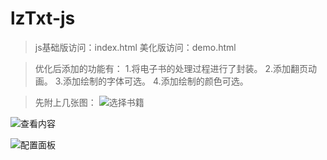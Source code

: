 # lzTxt-js

>js基础版访问：index.html
美化版访问：demo.html

>优化后添加的功能有：
1.将电子书的处理过程进行了封装。
2.添加翻页动画。
3.添加绘制的字体可选。
4.添加绘制的颜色可选。

>先附上几张图：
![选择书籍](http://upload-images.jianshu.io/upload_images/1031450-422e9f59236095ba.png?imageMogr2/auto-orient/strip%7CimageView2/2/w/1240)

![查看内容](http://upload-images.jianshu.io/upload_images/1031450-1784248fd01bb512.png?imageMogr2/auto-orient/strip%7CimageView2/2/w/1240)

![配置面板](http://upload-images.jianshu.io/upload_images/1031450-92702de5415c8356.png?imageMogr2/auto-orient/strip%7CimageView2/2/w/1240)